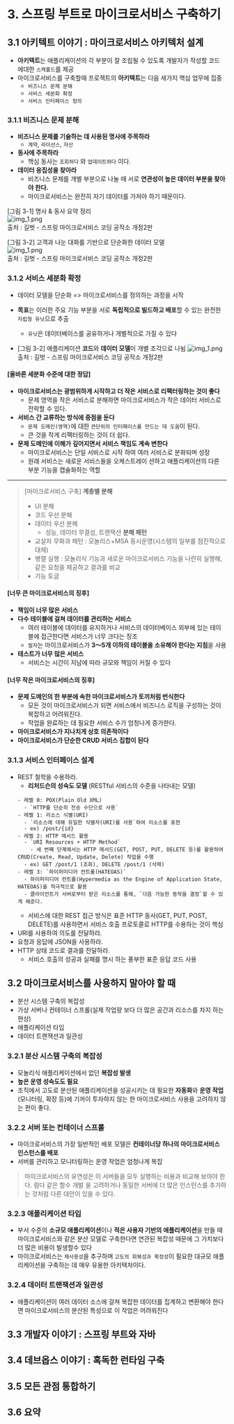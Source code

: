 # 3. 스프링 부트로 마이크로서비스 구축하기

## 3.1 아키텍트 이야기 : 마이크로서비스 아키텍처 설계
- **아키텍트**는 애플리케이션의 각 부분이 잘 조립될 수 있도록 개발자가 작성할 코드 에대한 `스캐폴드`를 제공
- 마이크로서비스를 구축할때 프로젝트의 **아키텍트**는 다음 세가지 핵심 업무에 집중
  - `비즈니스 문제 분해`
  - `서비스 세분화 확정`
  - `서비스 인터페이스 정의`
### 3.1.1 비즈니스 문제 분해
- **비즈니스 문제를 기술하는 데 사용된 명사에 주목하라**
  - `계약`, `라이선스`, `자산`
- **동사에 주목하라**
  - 핵심 동사는 `조회하다` 와 `업데이트하다` 이다.
- **데이터 응집성을 찾아라**
  - 비즈니스 문제를 개별 부분으로 나눌 때 서로 **연관성이 높은 데이터 부분을 찾아야 한다.**
  - 마이크로서비스는 완전히 자기 데이터를 가져야 하기 때문이다.  

[그림 3-1] 명사 & 동사 요약 정리  
![img_1.png](images/ch03/img.png)              
출처 : 길벗 - 스프링 마이크로서비스 코딩 공작소 개정2판  

[그림 3-2] 고객과 나눈 대화를 기반으로 단순화한 데이터 모델  
![img_1.png](images/ch03/img_1.png)              
출처 : 길벗 - 스프링 마이크로서비스 코딩 공작소 개정2판

### 3.1.2 서비스 세분화 확정
- 데이터 모델을 단순화 => 마이크로서비스를 정의하는 과정을 시작
- **목표**는 이러한 주요 기능 부분을 서로 **독립적으로 빌드하고 배포**할 수 있는 완전한 `자립형 유닛`으로 추출
  - `유닛`은 데이터베이스를 공유하거나 개별적으로 가질 수 있다

- [그림 3-2] 애플리케이션 **코드**와 **데이터 모델**이 개별 조각으로 나뉨
![img_1.png](images/ch03/img_2.png)            
출처 : 길벗 - 스프링 마이크로서비스 코딩 공작소 개정2판  

#### [올바른 세분화 수준에 대한 정답]
- **마이크로서비스는 광범위하게 시작하고 더 작은 서비스로 리팩터링하는 것이 좋다**
  - 문제 영역을 작은 서비스로 분해하면 마이크로서비스가 작은 데이터 서비스로 전락할 수 있다.
- **서비스 간 교류하는 방식에 중점을 둔다**
  - `문제 도메인(영역)`에 대한 `큰단위의 인터페이스를 만드는 데 도움`이 된다.
  - 큰 것을 작게 리팩터링하는 것이 더 쉽다.
- **문제 도메인에 이해가 깊어지면서 서비스 책임도 계속 변한다**
  - 마이크로서비스는 단일 서비스로 시작 하여 여러 서비스로 분화되며 성장
  - 원래 서비스는 새로운 서비스들을 오케스트레이 션하고 애플리케이션의 다른 부분 기능을 캡슐화하는 역할
----
> [마이크로서비스 구축] 
> **계층별 분해**
> - UI 분해
> - 코드 우선 분해
> - 데이터 우선 분해
>   - 성능, 데이터 무결성, 트랜잭션
> **분해 패턴**
> - 교살자 무화과 패턴 : 모놀리스+MSA 동시운영(시스템의 일부를 점진적으로 대체)
> - 병렬 실행 : 모놀리식 기능과 새로운 마이크로서비스 기능을 나란히 실행해, 같은 요청을 제공하고 결과를 비교
> - 기능 토글

#### [너무 큰 마이크로서비스의 징후]
- **책임이 너무 많은 서비스**
- **다수 테이블에 걸쳐 데이터를 관리하는 서비스**
  - 여러 테이블에 데이터를 유지하거나 서비스의 데이터베이스 외부에 있는 테이블에 접근한다면 서비스가 너무 크다는 징조
  - `필자`는 마이크로서비스가 **3〜5개 이하의 테이블을 소유해야 한다는 지침**을 사용
- **테스트가 너무 많은 서비스**
  - 서비스는 시간이 지남에 따라 규모와 책임이 커질 수 있다

#### [너무 작은 마이크로서비스의 징후]
- **문제 도메인의 한 부분에 속한 마이크로서비스가 토끼처럼 번식한다**
  - 모든 것이 마이크로서비스가 되면 서비스에서 비즈니스 로직을 구성하는 것이 복잡하고 어려워진다.
  - 작업을 완료하는 데 필요한 서비스 수가 엄청나게 증가한다.
- **마이크로서비스가 지나치게 상호 의존적이다**
- **마이크로서비스가 단순한 CRUD 서비스 집합이 된다**

### 3.1.3 서비스 인터페이스 설계
- REST 철학을 수용하라.
  - **리처드슨의 성숙도 모델** (RESTful 서비스의 수준을 나타내는 모델)
  ````text
  - 레벨 0: POX(Plain Old XML)
    - `HTTP를 단순히 전송 수단으로 사용`
  - 레벨 1: 리소스 식별(URI)
    - `리소스에 대해 유일한 식별자(URI)를 사용`하여 리소스를 표현
    - ex) /post/{id}
  - 레벨 2: HTTP 메서드 활용
    - `URI Resources + HTTP Method`
      - 세 번째 단계에서는 HTTP 메서드(GET, POST, PUT, DELETE 등)를 활용하여 CRUD(Create, Read, Update, Delete) 작업을 수행
    - ex) GET /post/1 (조회), DELETE /post/1 (삭제)
  - 레벨 3: `하이퍼미디어 컨트롤(HATEOAS)`
    - 하이퍼미디어 컨트롤(Hypermedia as the Engine of Application State, HATEOAS)을 적극적으로 활용
    - 클라이언트가 서버로부터 받은 리소스를 통해, `다음 가능한 동작을 결정`할 수 있게 해준다.
  ````
  - 서비스에 대한 REST 접근 방식은 표준 HTTP 동사(GET, PUT, POST, DELETE)를 사용하면서 서비스 호출 프로토콜로 HTTP를 수용하는 것이 핵심
- URI를 사용하여 의도를 전달하라.
- 요청과 응답에 JSON을 사용하라.
- HTTP 상태 코드로 결과를 전달하라.
  - 서비스 호출의 성공과 실패를 명시 하는 풍부한 표준 응답 코드 사용

## 3.2 마이크로서비스를 사용하지 말아야 할 때
- 분산 시스템 구축의 복잡성
- 가상 서버나 컨테이너 스프롤(실제 작업량 보다 더 많은 공간과 리소스를 차지 하는 현상)
- 애플리케이션 타입
- 데이터 트랜잭션과 일관성
### 3.2.1 분산 시스템 구축의 복잡성
- 모놀리식 애플리케이션에서 없던 **복잡성 발생**
- **높은 운영 성숙도도 필요**
- 조직에서 고도로 분산된 애플리케이션을 성공시키는 데 필요한 **자동화**와 **운영 작업**(모니터링, 확장 등)에 기꺼이 투자하지 않는 한 마이크로서비스 사용을 고려하지 않는 편이 좋다.

### 3.2.2 서버 또는 컨테이너 스프롤
- 마이크로서비스의 가장 일반적인 배포 모델은 **컨테이너당 하나의 마이크로서비스 인스턴스를 배포**
- 서버를 관리하고 모니터링하는 운영 작업은 엄청나게 복잡
> 마이크로서비스의 유연성은 이 서버들을 모두 실행하는 비용과 비교해 보아야 한다. 
> 람다 같은 함수 개발 을 고려하거나 동일한 서버에 더 많은 인스턴스를 추가하는 것처럼 다른 대안이 있을 수 있다.

### 3.2.3 애플리케이션 타입
- 부서 수준의 **소규모 애플리케이션**이나 **적은 사용자 기반의 애플리케이션**을 만들 때 마이크로서비스와 같은 분산 모델로 구축한다면 연관된 복잡성 때문에 그 가치보다 더 많은 비용이 발생할수 있다
- 마이크로서비스는 `재사용성`을 추구하며 `고도의 회복성과 확장성`이 필요한 대규모 애플리케이션을 구축하는 데 매우 유용한 아키텍처이다.
### 3.2.4 데이터 트랜잭션과 일관성
- 애플리케이션이 여러 데이터 소스에 걸쳐 복잡한 데이터를 집계하고 변환해야 한다면 마이크로서비스의 분산된 특성으로 이 작업은 어려워진다

## 3.3 개발자 이야기 : 스프링 부트와 자바
## 3.4 데브옵스 이야기 : 혹독한 런타임 구축
## 3.5 모든 관점 통합하기
## 3.6 요약